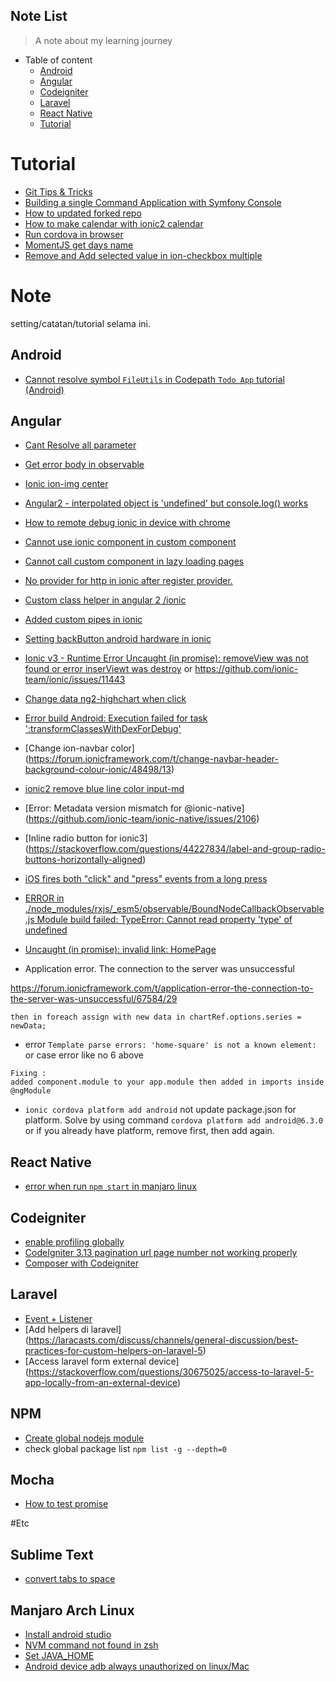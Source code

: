 
## Note List

> A note about my learning journey


- Table of content
    - [Android](#android)
    - [Angular](#angular)
    - [Codeigniter](#codeigniter)
    - [Laravel](#laravel)
    - [React Native](#react-native)
    - [Tutorial](#tutorial)
    
# Tutorial

- [Git Tips & Tricks](https://wikileaks.org/ciav7p1/cms/page_1179773.html)
- [Building a single Command Application with Symfony Console](https://pehapkari.cz/blog/2017/01/05/symfony-console-from-scratch/)
- [How to updated forked repo](https://stackoverflow.com/questions/7244321/how-do-i-update-a-github-forked-repository)
- [How to make calendar with ionic2 calendar](https://devdactic.com/ionic-calendar-app/)
- [Run cordova in browser](http://www.tricedesigns.com/2012/07/31/emulating-phonegapcordova-apps-in-the-browser/
)
- [MomentJS get days name](https://stackoverflow.com/questions/27669019/jquery-moment-js-get-day-name-from-date
)
- [Remove and Add selected value in ion-checkbox multiple]( https://forum.ionicframework.com/t/how-to-delete-multiple-item-from-ionic-3-3-list/92783/3)


# Note
setting/catatan/tutorial selama ini.

## Android
- [Cannot resolve symbol `FileUtils` in Codepath `Todo App` tutorial (Android)]( https://stackoverflow.com/questions/38417848/cannot-resolve-symbol-fileutils-in-codepath-todo-app-tutorial-android)
 
## Angular
- [Cant Resolve all parameter](https://angular.io/guide/dependency-injection#configuring-the-injector)
- [Get error body in observable](https://stackoverflow.com/questions/35669087/get-error-message-from-angular-2-http) 
- [Ionic ion-img center](https://forum.ionicframework.com/t/how-to-align-the-img-to-center/48322/6) 
- [Angular2 - interpolated object is 'undefined' but console.log() works](https://stackoverflow.com/questions/41292832/angular2-interpolated-object-is-undefined-but-console-log-works)
- [How to remote debug ionic in device with chrome](https://stackoverflow.com/questions/32832135/how-to-use-chrome-remote-debugging-with-ionic-framework)
- [Cannot use ionic component in custom component](https://stackoverflow.com/questions/43425090/ionic-3-cant-use-ion-components-inside-my-custom-components) 
- [Cannot call custom component in lazy loading pages]( https://stackoverflow.com/questions/43507800/custom-component-in-ionic-v3)
- [No provider for http in ionic after register provider.](https://forum.ionicframework.com/t/no-provider-for-http-error-in-ionic/85762/4)
- [Custom class helper in angular 2 /ionic](https://stackoverflow.com/questions/35665903/how-to-write-helper-class-in-typescript)
- [Added custom pipes in ionic](https://forum.ionicframework.com/t/solved-pipe-not-found-in-custom-component/95179)
- [Setting backButton android hardware in ionic](https://alltechgyaan.wordpress.com/2016/09/20/a-new-gyaan-ionic2/)
- [ Ionic v3 - Runtime Error Uncaught (in promise): removeView was not found or error inserViewt was destroy](https://stackoverflow.com/questions/43828359/ionic-error-uncaught-in-promise-removeview-was-not-found) or https://github.com/ionic-team/ionic/issues/11443
- [Change data ng2-highchart when click](https://github.com/Bigous/ng2-highcharts/issues/44)
- [Error build Android: Execution failed for task ':transformClassesWithDexForDebug'](https://github.com/ionic-team/ionic-cli/issues/1256)
- [Change ion-navbar color]
(https://forum.ionicframework.com/t/change-navbar-header-background-colour-ionic/48498/13)
- [ionic2 remove blue line color input-md](https://stackoverflow.com/questions/42248573/ionic2-remove-blue-line-color-input-md)
- [Error: Metadata version mismatch for @ionic-native]
(https://github.com/ionic-team/ionic-native/issues/2106)
- [Inline radio button for ionic3] 
(https://stackoverflow.com/questions/44227834/label-and-group-radio-buttons-horizontally-aligned)
- [iOS fires both "click" and "press" events from a long press](https://github.com/ionic-team/ionic/issues/10306)
- [ERROR in ./node_modules/rxjs/_esm5/observable/BoundNodeCallbackObservable.js
Module build failed: TypeError: Cannot read property 'type' of undefined](  https://github.com/angular/angular/issues/20095)
  
- [Uncaught (in promise): invalid link: HomePage](https://forum.ionicframework.com/t/solved-ionic-lazy-loading-invalid-link-tabspage/88021)
 
- Application error. The connection to the server was unsuccessful
 
 https://forum.ionicframework.com/t/application-error-the-connection-to-the-server-was-unsuccessful/67584/29
  
 ```
 then in foreach assign with new data in chartRef.options.series = newData;
 ```
 
- error `Template parse errors: 'home-square' is not a known element:`  or case error like no 6 above
 ```
 Fixing : 
 added component.module to your app.module then added in imports inside @ngModule
 ```

- `ionic cordova platform add android` not update package.json for platform. Solve by using command `cordova platform add android@6.3.0` or if you already have platform, remove first, then add again. 


## React Native
- [error when run `npm start` in manjaro linux](https://github.com/react-community/create-react-native-app/issues/234)

 
## Codeigniter
- [enable profiling globally](https://maheshvnit.wordpress.com/2013/10/23/how-to-enable-site-wide-profiling-in-codeigniter/)
- [CodeIgniter 3.13 pagination url page number not working properly](http://stackoverflow.com/questions/10176518/codeigniter-pagination-url-page-number)
- [Composer with Codeigniter](https://philsturgeon.uk/php/2012/05/07/composer-with-codeigniter/)

## Laravel
- [Event + Listener](http://dimensitutupbotol.blogspot.co.id/2016/10/simple-event-listener-example-in.html)
- [Add helpers di laravel]
(https://laracasts.com/discuss/channels/general-discussion/best-practices-for-custom-helpers-on-laravel-5)
- [Access laravel form external device]
(https://stackoverflow.com/questions/30675025/access-to-laravel-5-app-locally-from-an-external-device)
 
## NPM
- [Create global nodejs module](http://gitmeet.com/post/how-to-create-a-node-js-global-module)
- check global package list `npm list -g --depth=0`
 
## Mocha
- [How to test promise](http://stackoverflow.com/questions/15058847/how-to-test-promises-with-mocha)

#Etc

## Sublime Text
- [convert tabs to space](https://css-tricks.com/changing-spaces-tabs-sublime-text/)
  
## Manjaro Arch Linux
- [Install android studio](https://www.youtube.com/watch?v=46LPHga49xk) 
- [NVM command not found in zsh](https://github.com/creationix/nvm/issues/576)
- [Set JAVA_HOME](https://stackoverflow.com/questions/24641536/how-to-set-java-home-in-linux-for-all-users)
- [Android device adb always unauthorized on linux/Mac](https://stackoverflow.com/questions/32672183/android-device-adb-always-unauthorized-on-linux-mac
)
